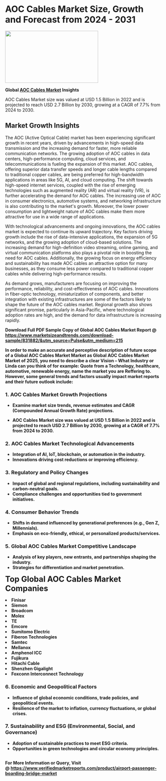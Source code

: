 <H1>AOC Cables Market Size, Growth and Forecast from 2024 - 2031</H1><img class="aligncenter size-medium wp-image-584254" src="https://thirdeyenews.in/wp-content/uploads/2024/09/Global-Market-Research-300x168.jpeg" alt="" width="300" height="168" /><p><strong>Global&nbsp;<a href="https://www.marketsizeandtrends.com/download-sample/831882/&amp;utm_source=Pulse&amp;utm_medium=215">AOC Cables Market</a> Insights</strong></p><p>AOC Cables Market size was valued at USD 1.5 Billion in 2022 and is projected to reach USD 2.7 Billion by 2030, growing at a CAGR of 7.7% from 2024 to 2030.</p><p><h2>Market Growth Insights</h2> <p>The AOC (Active Optical Cable) market has been experiencing significant growth in recent years, driven by advancements in high-speed data transmission and the increasing demand for faster, more reliable communication networks. The growing adoption of AOC cables in data centers, high-performance computing, cloud services, and telecommunications is fueling the expansion of this market. AOC cables, offering superior data transfer speeds and longer cable lengths compared to traditional copper cables, are being preferred for high-bandwidth applications in areas like 5G, AI, and cloud computing. The shift towards high-speed internet services, coupled with the rise of emerging technologies such as augmented reality (AR) and virtual reality (VR), is further accelerating the demand for AOC cables. The increasing use of AOC in consumer electronics, automotive systems, and networking infrastructure is also contributing to the market's growth. Moreover, the lower power consumption and lightweight nature of AOC cables make them more attractive for use in a wide range of applications.</p> <p><strong></strong></p> <p>With technological advancements and ongoing innovations, the AOC cables market is expected to continue its upward trajectory. Key factors driving growth include the rise of data-intensive applications, the expansion of 5G networks, and the growing adoption of cloud-based solutions. The increasing demand for high-definition video streaming, online gaming, and virtual communication platforms also plays a pivotal role in boosting the need for AOC cables. Additionally, the growing focus on energy efficiency and sustainability has made AOC cables an attractive option for many businesses, as they consume less power compared to traditional copper cables while delivering high-performance results.</p> <p>As demand grows, manufacturers are focusing on improving the performance, reliability, and cost-effectiveness of AOC cables. Innovations in fiber-optic technology, miniaturization of components, and better integration with existing infrastructures are some of the factors likely to shape the future of the AOC cables market. Regional growth also shows significant promise, particularly in Asia-Pacific, where technological adoption rates are high, and the demand for data infrastructure is increasing rapidly.</p> <p><strong></p><p><span class=""><strong>Download Full PDF Sample Copy of Global AOC Cables Market Report</strong> @ <a href="https://www.marketsizeandtrends.com/download-sample/831882/&amp;utm_source=Pulse&amp;utm_medium=215" target="_blank">https://www.marketsizeandtrends.com/download-sample/831882/&amp;utm_source=Pulse&amp;utm_medium=215</a></span></p><p>In order to make an accurate and perceptive description of future scope of a Global&nbsp;AOC Cables Market Market as Global&nbsp;AOC Cables Market Market of 2025, you need to describe a clear Vision &ndash; What Industry or Linda can you think of for example: Quote from a Technology, healthcare, automotive, renewable energy, name the market you are Reffering to. However, some general trends and factors usually impact market reports and their future outlook include:</p><h3>1.&nbsp;<strong>AOC Cables Market Growth Projections</strong></h3><ul><li>Examine market size trends, revenue estimates and CAGR (Compounded Annual Growth Rate) projections.</li><li><p>AOC Cables Market size was valued at USD 1.5 Billion in 2022 and is projected to reach USD 2.7 Billion by 2030, growing at a CAGR of 7.7% from 2024 to 2030.</p></li></ul><h3>2.&nbsp;<strong>AOC Cables Market Technological Advancements</strong></h3><ul><li>Integration of AI, IoT, blockchain, or automation in the industry.</li><li>Innovations driving cost reductions or improving efficiency.</li></ul><h3>3.&nbsp;<strong>Regulatory and Policy Changes</strong></h3><ul><li>Impact of global and regional regulations, including sustainability and carbon-neutral goals.</li><li>Compliance challenges and opportunities tied to government initiatives.</li></ul><h3>4.&nbsp;<strong>Consumer Behavior Trends</strong></h3><ul><li>Shifts in demand influenced by generational preferences (e.g., Gen Z, Millennials).</li><li>Emphasis on eco-friendly, ethical, or personalized products/services.</li></ul><h3>5.&nbsp;<strong>Global AOC Cables Market Competitive Landscape</strong></h3><ul><li>Analysis of key players, new entrants, and partnerships shaping the industry.</li><li>Strategies for differentiation and market penetration.</li></ul><p data-pm-slice="1 1 []"><span style="color: inherit; font-family: inherit; font-size: 25px;">Top Global AOC Cables Market Companies</span></p><div class="" data-test-id=""><p><li>Finisar</li><li> Siemon</li><li> Broadcom</li><li> Molex</li><li> TE</li><li> Emcore</li><li> Sumitomo Electric</li><li> Fiberon Technologies</li><li> Samtec</li><li> Mellanox</li><li> Amphenol ICC</li><li> Fujikura</li><li> Hitachi Cable</li><li> Shenzhen Gigalight</li><li> Foxconn Interconnect Technology</li></p></div><h3>6.&nbsp;<strong>Economic and Geopolitical Factors</strong></h3><ul><li>Influence of global economic conditions, trade policies, and geopolitical events.</li><li>Resilience of the market to inflation, currency fluctuations, or global crises.</li></ul><h3>7.&nbsp;<strong>Sustainability and ESG (Environmental, Social, and Governance)</strong></h3><ul><li>Adoption of sustainable practices to meet ESG criteria.</li><li>Opportunities in green technologies and circular economy principles.</li></ul><h2><strong style="font-size: 14px;">For More Information or Query, Visit @&nbsp;</strong><a style="background-color: #ffffff; font-size: 14px;" href="https://www.marketsizeandtrends.com/report/aoc-cables-market/" target="_blank">https://www.verifiedmarketreports.com/product/airport-passenger-boarding-bridge-market</a></h2>
